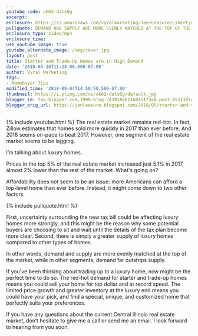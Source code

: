 ```yaml
---
youtube_code: uk62-datsQg
excerpt:
enclosure: https://s3.amazonaws.com/vyralmarketing/Jan+Leasure/Libertyville+Mortgage-+Starter+and+Trade-Up+Homes+are+in+High+Demand.mp4
pullquote: DEMAND AND SUPPLY ARE MORE EVENLY MATCHED AT THE TOP OF THE MARKET.
enclosure_type: video/mp4
enclosure_time:
use_youtube_image: true
youtube_alternate_image: /img/cover.jpg
layout: post
title: Starter and Trade-Up Homes are in High Demand
date: '2018-05-16T11:28:00.000-07:00'
author: Vyral Marketing
tags:
- Homebuyer Tips
modified_time: '2018-09-04T14:50:50.596-07:00'
thumbnail: https://i.ytimg.com/vi/uk62-datsQg/default.jpg
blogger_id: tag:blogger.com,1999:blog-7439188821694517348.post-8551197492208156446
blogger_orig_url: https://janleasure.blogspot.com/2018/05/starter-and-trade-up-homes-are-in-high.html
---
```

{% include youtube.html %}
The real estate market remains red-hot. In fact, Zillow estimates that homes sold more quickly in 2017 than ever before. And 2018 seems on-pace to beat 2017. However, one segment of the real estate market seems to be lagging.

I’m talking about luxury homes.

Prices in the top 5% of the real estate market increased just 5.1% in 2017, almost 2% lower than the rest of the market. What's going on?

Affordability does not seem to be an issue: more Americans can afford a top-level home than ever before. Instead, it might come down to two other factors.

{% include pullquote.html %}

First, uncertainty surrounding the new tax bill could be affecting luxury homes more strongly, and this might be the reason why some potential buyers are choosing to sit and wait until the details of the tax plan become more clear. Second, there is simply a greater supply of luxury homes compared to other types of homes.

In other words, demand and supply are more evenly matched at the top of the market, while in other segments, demand far outstrips supply.

If you've been thinking about trading up to a luxury home, now might be the perfect time to do so. The red-hot demand for starter and trade-up homes means you could sell your home for top dollar and at record speed. The limited price growth and greater inventory at the luxury end means you could have your pick, and find a special, unique, and customized home that perfectly suits your preferences.

If you have any questions about the current Central Illinois real estate market, don’t hesitate to give me a call or send me an email. I look forward to hearing from you soon.
